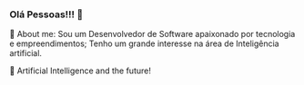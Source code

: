 ### Olá Pessoas!!! 👋

<p> 👀 About me: Sou um Desenvolvedor de Software apaixonado por tecnologia e empreendimentos; Tenho um grande interesse na área de Inteligência artificial.</p>
<p> 🧠 Artificial Intelligence and the future!</p>


<!--
**Viniciusgfreitas/viniciusgfreitas** is a ✨ _special_ ✨ repository because its `README.md` (this file) appears on your GitHub profile.

Here are some ideas to get you started:

- 🔭 I’m currently working on ...
- 🌱 I’m currently learning ...
- 👯 I’m looking to collaborate on ...
- 🤔 I’m looking for help with ...
- 💬 Ask me about ...
- 📫 How to reach me: ...
- 😄 Pronouns: ...
- ⚡ Fun fact: ...
-->
